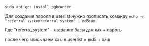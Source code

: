 ```sudo apt-get install pgbouncer```


Для создания пароля в userlist нужно прописать команду 
```echo -n "referral_systemreferral_system" | md5sum```

Где "referral_system" - название базы данных + пароль

после чего вписываем хэш в userlist = md5 + хэш

